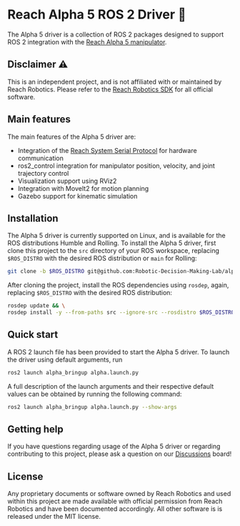 # Reach Alpha 5 ROS 2 Driver :mechanical_arm:

The Alpha 5 driver is a collection of ROS 2 packages designed
to support ROS 2 integration with the [Reach Alpha 5 manipulator](https://reachrobotics.com/products/manipulators/reach-alpha/).

## Disclaimer :warning:

This is an independent project, and is not affiliated with or maintained by
Reach Robotics. Please refer to the [Reach Robotics SDK](https://github.com/Reach-Robotics/reach_robotics_sdk/tree/master)
for all official software.

## Main features

The main features of the Alpha 5 driver are:

- Integration of the [Reach System Serial Protocol](https://reach-robotics.github.io/reach_robotics_sdk/documentation/index.html#)
  for hardware communication
- ros2_control integration for manipulator position, velocity, and joint
  trajectory control
- Visualization support using RViz2
- Integration with MoveIt2 for motion planning
- Gazebo support for kinematic simulation

## Installation

The Alpha 5 driver is currently supported on Linux, and is available for the ROS
distributions Humble and Rolling. To install the Alpha 5 driver, first clone
this project to the `src` directory of your ROS workspace, replacing
`$ROS_DISTRO` with the desired ROS distribution or `main` for Rolling:

```bash
git clone -b $ROS_DISTRO git@github.com:Robotic-Decision-Making-Lab/alpha.git
```

After cloning the project, install the ROS dependencies using `rosdep`, again,
replacing `$ROS_DISTRO` with the desired ROS distribution:

```bash
rosdep update && \
rosdep install -y --from-paths src --ignore-src --rosdistro $ROS_DISTRO
```

## Quick start

A ROS 2 launch file has been provided to start the Alpha 5 driver. To launch the
driver using default arguments, run

```bash
ros2 launch alpha_bringup alpha.launch.py
```

A full description of the launch arguments and their respective default values
can be obtained by running the following command:

```bash
ros2 launch alpha_bringup alpha.launch.py --show-args
```

## Getting help

If you have questions regarding usage of the Alpha 5 driver or regarding
contributing to this project, please ask a question on our
[Discussions](https://github.com/evan-palmer/alpha/discussions) board!

## License

Any proprietary documents or software owned by Reach Robotics and used within
this project are made available with official permission from Reach
Robotics and have been documented accordingly. All other software is is released
under the MIT license.
